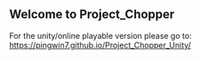 ## Welcome to Project_Chopper
For the unity/online playable version please go to:
https://pingwin7.github.io/Project_Chopper_Unity/
